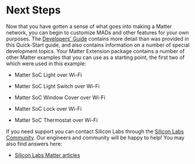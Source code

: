# Next Steps

Now that you have gotten a sense of what goes into making a Matter network, you can begin to customize MADs and other features for your own purposes. The [Developers' Guide](/matter/{build-docspace-version}/matter-developers-guide-overview) contains more detail than was provided in this Quick-Start guide, and also contains information on a number of special development topics. Your Matter Extension package contains a number of other Matter examples that you can use as a starting point, the first two of which were used in this example:

- Matter SoC Light over Wi-Fi

- Matter SoC Light Switch over Wi-Fi

- Matter SoC Window Cover over Wi-Fi

- Matter SoC Lock over Wi-Fi

- Matter SoC Thermostat over Wi-Fi

If you need support you can contact Silicon Labs through the [Silicon Labs Community](https://community.silabs.com/s/topic/0TO1M000000qHZgWAM/matter). Our engineers and community will be happy to help! You may also find answers here:

- [Silicon Labs Matter articles](https://community.silabs.com/s/topic/0TO1M000000qHZgWAM/matter?tabset-178da=2)
